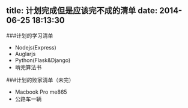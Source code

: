title: 计划完成但是应该完不成的清单
date: 2014-06-25 18:13:30
---
###计划的学习清单
* Nodejs(Express)
* Auglarjs
* Python(Flask&Django)
* 啃完算法书  

###计划的败家清单（未完）

* Macbook Pro me865
* 公路车一辆
